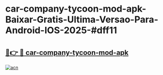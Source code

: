 # car-company-tycoon-mod-apk-Baixar-Gratis-Ultima-Versao-Para-Android-IOS-2025-#dff11

# <h2><a href="https://ainizakaria.my?title=car-company-tycoon-mod-apk&ref=22M">🔗👉 🔴 car-company-tycoon-mod-apk</a></h2>

[![acn](https://github.com/user-attachments/assets/0f9c940e-d8b0-45ae-aac7-cd30a18b3e1c)](https://ainizakaria.my?title=car-company-tycoon-mod-apk&ref=22M)


